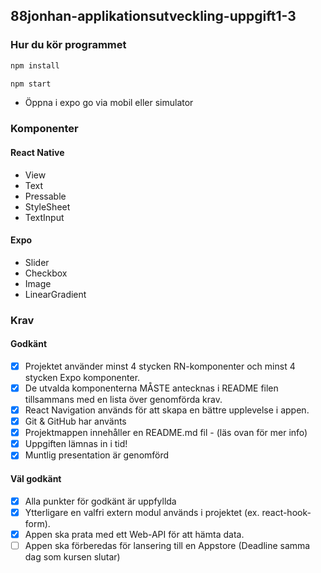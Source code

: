 ## 88jonhan-applikationsutveckling-uppgift1-3

### Hur du kör programmet

```bash
npm install

npm start
```

- Öppna i expo go via mobil eller simulator

### Komponenter

#### React Native

- View
- Text
- Pressable
- StyleSheet
- TextInput

#### Expo

- Slider
- Checkbox
- Image
- LinearGradient

### Krav

#### Godkänt

- [x] Projektet använder minst 4 stycken RN-komponenter och minst 4 stycken Expo
      komponenter.
- [x] De utvalda komponenterna MÅSTE antecknas i README filen tillsammans med en lista över genomförda krav.
- [x] React Navigation används för att skapa en bättre upplevelse i appen.
- [x] Git & GitHub har använts
- [x] Projektmappen innehåller en README.md fil - (läs ovan för mer info)
- [x] Uppgiften lämnas in i tid!
- [x] Muntlig presentation är genomförd

#### Väl godkänt

- [x] Alla punkter för godkänt är uppfyllda
- [x] Ytterligare en valfri extern modul används i projektet (ex. react-hook-form).
- [x] Appen ska prata med ett Web-API för att hämta data.
- [ ] Appen ska förberedas för lansering till en Appstore (Deadline samma dag som kursen slutar)
